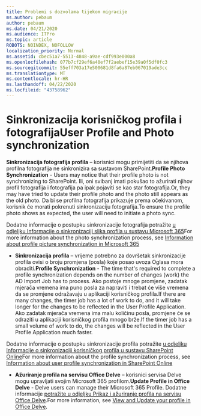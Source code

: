 ```yaml
---
title: Problemi s dozvolama tijekom migracije
ms.author: pebaum
author: pebaum
ms.date: 04/21/2020
ms.audience: ITPro
ms.topic: article
ROBOTS: NOINDEX, NOFOLLOW
localization_priority: Normal
ms.assetid: cbec51a7-5513-4848-a9ae-cdf993e000a8
ms.openlocfilehash: 077b7cf29ef6a40ef7f2aebef15e39a0f5df0fc3
ms.sourcegitcommit: 55eff703a17e500681d8fa6a87eb067019ade3cc
ms.translationtype: MT
ms.contentlocale: hr-HR
ms.lasthandoff: 04/22/2020
ms.locfileid: "43758962"
---
```

# <a name="user-profile-and-photo-synchronization"></a><span data-ttu-id="846ea-102">Sinkronizacija korisničkog profila i fotografija</span><span class="sxs-lookup"><span data-stu-id="846ea-102">User Profile and Photo synchronization</span></span>

 <span data-ttu-id="846ea-103">**Sinkronizacija fotografija profila** – korisnici mogu primijetiti da se njihova profilna fotografija ne sinkronizira sa sustavom SharePoint.</span><span class="sxs-lookup"><span data-stu-id="846ea-103">**Profile Photo Synchronization** - Users may notice that their profile photo is not synchronizing to SharePoint.</span></span> <span data-ttu-id="846ea-104">Ili, oni svibanj imati pokušao to ažurirati njihov profil fotografija i fotografija pa ipak pojaviti se kao star fotografija.</span><span class="sxs-lookup"><span data-stu-id="846ea-104">Or, they may have tried to update their profile photo and the photo still appears as the old photo.</span></span> <span data-ttu-id="846ea-105">Da bi se profilna fotografija prikazuje prema očekivanom, korisnik će morati pokrenuti sinkronizaciju fotografija.</span><span class="sxs-lookup"><span data-stu-id="846ea-105">To ensure the profile photo shows as expected, the user will need to initiate a photo sync.</span></span> 
  
<span data-ttu-id="846ea-106">Dodatne informacije o postupku sinkronizacije fotografija potražite [u odjeljku Informacije o sinkronizaciji slika profila u sustavu Microsoft 365](https://go.microsoft.com/fwlink/?linkid=2022634)</span><span class="sxs-lookup"><span data-stu-id="846ea-106">For more information about the photo synchronization process, see [Information about profile picture synchronization in Microsoft 365](https://go.microsoft.com/fwlink/?linkid=2022634)</span></span>
  
- <span data-ttu-id="846ea-107">**Sinkronizacija profila** – vrijeme potrebno za dovršetak sinkronizacije profila ovisi o broju promjena (posla) koje posao uvoza Oglasa mora obraditi.</span><span class="sxs-lookup"><span data-stu-id="846ea-107">**Profile Synchronization** - The time that's required to complete a profile synchronization depends on the number of changes (work) the AD Import Job has to process.</span></span> <span data-ttu-id="846ea-108">Ako postoje mnoge promjene, zadatak mjerača vremena ima puno posla za napraviti i trebat će više vremena da se promjene odražavaju u aplikaciji korisničkog profila.</span><span class="sxs-lookup"><span data-stu-id="846ea-108">If there are many changes, the timer job has a lot of work to do, and it will take longer for the changes to be reflected in the User Profile Application.</span></span> <span data-ttu-id="846ea-109">Ako zadatak mjerača vremena ima malu količinu posla, promjene će se odraziti u aplikaciji korisničkog profila mnogo brže.</span><span class="sxs-lookup"><span data-stu-id="846ea-109">If the timer job has a small volume of work to do, the changes will be reflected in the User Profile Application much faster.</span></span> 
  
<span data-ttu-id="846ea-110">Dodatne informacije o postupku sinkronizacije profila potražite [u odjeljku Informacije o sinkronizaciji korisničkog profila u sustavu SharePoint Online](https://go.microsoft.com/fwlink/?linkid=2022639)</span><span class="sxs-lookup"><span data-stu-id="846ea-110">For more information about the profile synchronization process, see [Information about user profile synchronization in SharePoint Online](https://go.microsoft.com/fwlink/?linkid=2022639)</span></span>
    
- <span data-ttu-id="846ea-111">**Ažuriranje profila na servisu Office Delve** – korisnici servisa Delve mogu upravljati svojim Microsoft 365 profilom.</span><span class="sxs-lookup"><span data-stu-id="846ea-111">**Update Profile in Office Delve** - Delve users can manage their Microsoft 365 Profile.</span></span> <span data-ttu-id="846ea-112">Dodatne informacije [potražite u odjeljku Prikaz i ažuriranje profila na servisu Office Delve](https://support.office.com/article/View-and-update-your-profile-in-Office-Delve-4e84343b-eedf-45a1-aeb9-8627ccca14ba).</span><span class="sxs-lookup"><span data-stu-id="846ea-112">For more information, see [View and Update your profile in Office Delve](https://support.office.com/article/View-and-update-your-profile-in-Office-Delve-4e84343b-eedf-45a1-aeb9-8627ccca14ba).</span></span>
    

